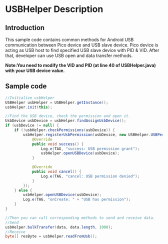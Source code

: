 # USBHelper Description   

## Introduction
This sample code contains common methods for Android USB communication between Pico device and USB slave device. Pico device is acting as USB host to find specified USB slave device with PID & VID. After that, developer can use USB open and data transfer methods.

**Note:You need to modify the VID and PID (at line 40 of  USBHelper.java) with your USB device value.**

## Sample code
```java
//Initialize usbHelper
USBHelper usbHelper = USBHelper.getInstance();
usbHelper.init(this);

//Find the USB device, check the permission and open it.
UsbDevice usbDevice = usbHelper.findAssignUsbDevice();
if (usbDevice != null) {
	if (!usbHelper.checkPermissions(usbDevice)) {
		usbHelper.registerUsbPermission(usbDevice, new USBHelper.USBPermissionCallBack() {
			@Override
			public void success() {
				Log.e(TAG, "success: USB permission grant");
				usbHelper.openUSBDevice(usbDevice);
			}

			@Override
			public void cancel() {
				Log.e(TAG, "cancel: USB permission denied");
			}
		});
	} else {
		usbHelper.openUSBDevice(usbDevice);
		Log.e(TAG, "onCreate: " + "USB has permission");
	}
}

//Then you can call corresponding methods to send and receive data.
//Send
usbHelper.bulkTransfer(data, data.length, 1000);
//Receive
byte[] resByte = usbHelper.readFromUsb();
```
